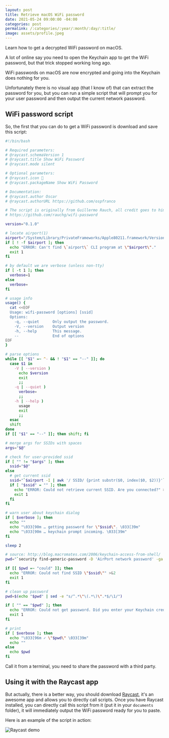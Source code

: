 ```yaml
---
layout: post
title: Retrieve macOS WiFi password
date: 2021-05-24 09:00:00 -04:00
categories: post
permalink: /:categories/:year/:month/:day/:title/
image: assets/profile.jpeg
---
```


Learn how to get a decrypted WiFi password on macOS.

A lot of online say you need to open the Keychain app to get the WiFi password, but that trick stopped working long ago. 

WiFi passwords on macOS are now encrypted and going into the Keychain does nothing for you.

Unfortunately there is no visual app (that I know of) that can extract the password for you, but you can run a simple script that will prompt you for your user password and then output the current network password.

## WiFi password script

So, the first that you can do to get a WiFi password is download and save this script:

```bash
#!/bin/bash

# Required parameters:
# @raycast.schemaVersion 1
# @raycast.title Show WiFi Password
# @raycast.mode silent

# Optional parameters:
# @raycast.icon 📶
# @raycast.packageName Show WiFi Password

# Documentation:
# @raycast.author Oscar
# @raycast.authorURL https://github.com/ospfranco

# The script is originally from Guillermo Rauch, all credit goes to him, all I did was add the Raycast headers
# https://github.com/rauchg/wifi-password

version="0.1.0"

# locate airport(1)
airport="/System/Library/PrivateFrameworks/Apple80211.framework/Versions/Current/Resources/airport"
if [ ! -f $airport ]; then
  echo "ERROR: Can't find \`airport\` CLI program at \"$airport\"."
  exit 1
fi

# by default we are verbose (unless non-tty)
if [ -t 1 ]; then
  verbose=1
else
  verbose=
fi

# usage info
usage() {
  cat <<EOF
  Usage: wifi-password [options] [ssid]
  Options:
    -q, --quiet      Only output the password.
    -V, --version    Output version
    -h, --help       This message.
    --               End of options
EOF
}

# parse options
while [[ "$1" =~ ^- && ! "$1" == "--" ]]; do
  case $1 in
    -V | --version )
      echo $version
      exit
      ;;
    -q | --quiet )
      verbose=
      ;;
    -h | --help )
      usage
      exit
      ;;
  esac
  shift
done
if [[ "$1" == "--" ]]; then shift; fi

# merge args for SSIDs with spaces
args="$@"

# check for user-provided ssid 
if [ "" != "$args" ]; then
  ssid="$@"
else
  # get current ssid
  ssid="`$airport -I | awk '/ SSID/ {print substr($0, index($0, $2))}'`"
  if [ "$ssid" = "" ]; then
    echo "ERROR: Could not retrieve current SSID. Are you connected?" >&2
    exit 1
  fi
fi

# warn user about keychain dialog
if [ $verbose ]; then
  echo ""
  echo "\033[90m … getting password for \"$ssid\". \033[39m"
  echo "\033[90m … keychain prompt incoming. \033[39m"
fi

sleep 2

# source: http://blog.macromates.com/2006/keychain-access-from-shell/
pwd="`security find-generic-password -D 'AirPort network password' -ga \"$ssid\" 2>&1 >/dev/null`"

if [[ $pwd =~ "could" ]]; then
  echo "ERROR: Could not find SSID \"$ssid\"" >&2
  exit 1
fi

# clean up password
pwd=$(echo "$pwd" | sed -e "s/^.*\"\(.*\)\".*$/\1/")

if [ "" == "$pwd" ]; then
  echo "ERROR: Could not get password. Did you enter your Keychain credentials?" >&2
  exit 1
fi

# print
if [ $verbose ]; then
  echo "\033[96m ✓ \"$pwd\" \033[39m"
  echo ""
else
  echo $pwd
fi
```

Call it from a terminal, you need to share the password with a third party.

## Using it with the Raycast app

But actually, there is a better way, you should download [Raycast](https://raycast.com), it's an awesome app and allows you to directly call scripts. Once you have Raycast installed, you can directly call this script from it (put it in your `documents` folder), it will immediately output the WiFi password ready for you to paste.

Here is an example of the script in action:

![Raycast demo]({{site.url}}/assets/raycast_password.gif "Raycast demo")